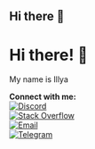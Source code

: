 ## Hi there 👋

# Hi there! 👋

My name is Illya  

**Connect with me:**  
[![Discord](https://img.shields.io/badge/Discord-5865F2?style=flat&logo=discord&logoColor=white)](посилання)  
[![Stack Overflow](https://img.shields.io/badge/Stack_Overflow-FE7A16?style=flat&logo=stackoverflow&logoColor=white)](посилання)  
[![Email](https://img.shields.io/badge/Email-D14836?style=flat&logo=gmail&logoColor=white)](mailto:email@example.com)  
[![Telegram](https://img.shields.io/badge/Telegram-2CA5E0?style=flat&logo=telegram&logoColor=white)](посилання)  
